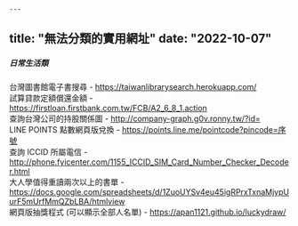     ---
title: "無法分類的實用網址"
date: "2022-10-07"
---
##### 日常生活類

台灣圖書館電子書搜尋 - https://taiwanlibrarysearch.herokuapp.com/  
試算貸款定額償還金額 - https://firstloan.firstbank.com.tw/FCB/A2_6_8_1.action  
查詢台灣公司的持股關係圖 - http://company-graph.g0v.ronny.tw/?id=  
LINE POINTS 點數網頁版兌換 - https://points.line.me/pointcode?pincode=序號  
查詢 ICCID 所屬電信 - http://phone.fyicenter.com/1155_ICCID_SIM_Card_Number_Checker_Decoder.html  
大人學值得重讀兩次以上的書單 - https://docs.google.com/spreadsheets/d/1ZuoUYSv4eu45igRPrxTxnaMjypUurF5mUrfMmQZbLBA/htmlview  
網頁版抽獎程式 (可以顯示全部人名單) - https://apan1121.github.io/luckydraw/  
</br>